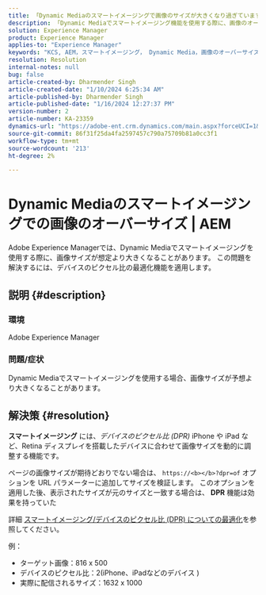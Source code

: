 ```yaml
---
title: 「Dynamic Mediaのスマートイメージングで画像のサイズが大きくなり過ぎています | AEM"
description: 「Dynamic Mediaでスマートイメージング機能を使用する際に、画像のオーバーサイズの問題を修正する方法を説明します。 デバイスのピクセル比の最適化機能を適用します。」
solution: Experience Manager
product: Experience Manager
applies-to: "Experience Manager"
keywords: "KCS, AEM，スマートイメージング， Dynamic Media，画像のオーバーサイズ設定"
resolution: Resolution
internal-notes: null
bug: false
article-created-by: Dharmender Singh
article-created-date: "1/10/2024 6:25:34 AM"
article-published-by: Dharmender Singh
article-published-date: "1/16/2024 12:27:37 PM"
version-number: 2
article-number: KA-23359
dynamics-url: "https://adobe-ent.crm.dynamics.com/main.aspx?forceUCI=1&pagetype=entityrecord&etn=knowledgearticle&id=fa0b370e-81af-ee11-a569-6045bd0065b6"
source-git-commit: 86f31f25da4fa2597457c790a75709b81a0cc3f1
workflow-type: tm+mt
source-wordcount: '213'
ht-degree: 2%

---
```


# Dynamic Mediaのスマートイメージングでの画像のオーバーサイズ | AEM


Adobe Experience Managerでは、Dynamic Mediaでスマートイメージングを使用する際に、画像サイズが想定より大きくなることがあります。 この問題を解決するには、デバイスのピクセル比の最適化機能を適用します。

## 説明 {#description}


### <b>環境</b>

Adobe Experience Manager

### <b>問題/症状</b>

Dynamic Mediaでスマートイメージングを使用する場合、画像サイズが予想より大きくなることがあります。


## 解決策 {#resolution}


<b>スマートイメージング</b> には、*デバイスのピクセル比 (DPR)* iPhone や iPad など、Retina ディスプレイを搭載したデバイスに合わせて画像サイズを動的に調整する機能です。

ページの画像サイズが期待どおりでない場合は、 `https://<b></b>?dpr=of` オプションを URL パラメーターに追加してサイズを検証します。 このオプションを適用した後、表示されたサイズが元のサイズと一致する場合は、 <b>DPR</b> 機能は効果を持っていた

詳細 [スマートイメージング/デバイスのピクセル比 (DPR) についての最適化](https://experienceleague.adobe.com/docs/experience-manager-65/assets/dynamic/imaging-faq.html#dpr)を参照してください。

例：

- ターゲット画像：816 x 500
- デバイスのピクセル比：2(iPhone、iPadなどのデバイス )
- 実際に配信されるサイズ：1632 x 1000

